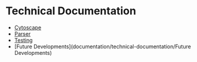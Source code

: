 # Technical Documentation

- [Cytoscape](documentation/technical-documentation/cytoscape)
- [Parser](documentation/technical-documentation/csv-parser)
- [Testing](Documentation/documentation/technical-documentation/testing.md)
- [Future Developments](documentation/technical-documentation/Future Developments)
